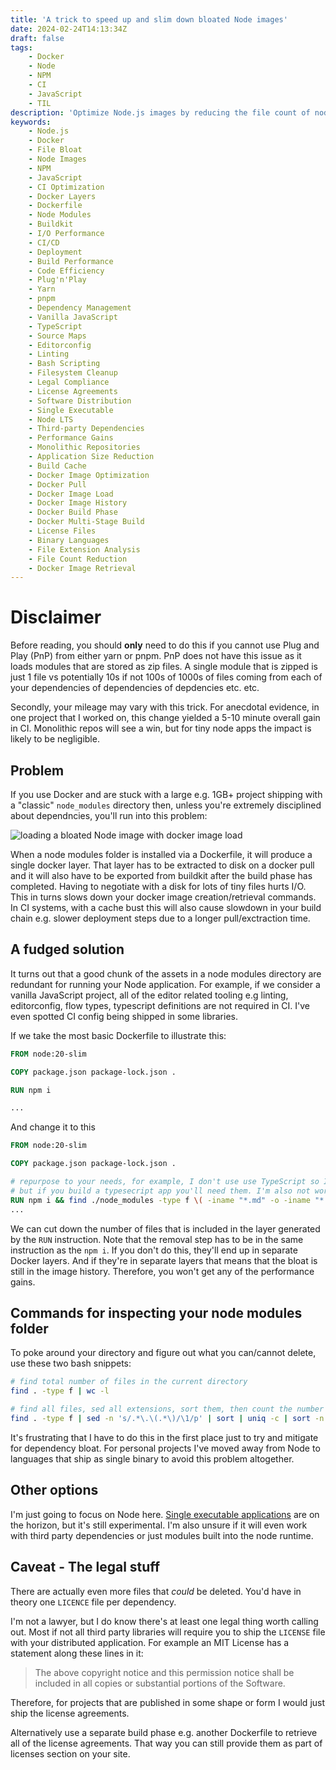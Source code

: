 ```yaml
---
title: 'A trick to speed up and slim down bloated Node images'
date: 2024-02-24T14:13:34Z
draft: false
tags:
    - Docker
    - Node
    - NPM
    - CI
    - JavaScript
    - TIL
description: 'Optimize Node.js images by reducing the file count of node modules. Lots of tiny files cripples disk I/O which slows down docker commands.'
keywords:
    - Node.js
    - Docker
    - File Bloat
    - Node Images
    - NPM
    - JavaScript
    - CI Optimization
    - Docker Layers
    - Dockerfile
    - Node Modules
    - Buildkit
    - I/O Performance
    - CI/CD
    - Deployment
    - Build Performance
    - Code Efficiency
    - Plug'n'Play
    - Yarn
    - pnpm
    - Dependency Management
    - Vanilla JavaScript
    - TypeScript
    - Source Maps
    - Editorconfig
    - Linting
    - Bash Scripting
    - Filesystem Cleanup
    - Legal Compliance
    - License Agreements
    - Software Distribution
    - Single Executable
    - Node LTS
    - Third-party Dependencies
    - Performance Gains
    - Monolithic Repositories
    - Application Size Reduction
    - Build Cache
    - Docker Image Optimization
    - Docker Pull
    - Docker Image Load
    - Docker Image History
    - Docker Build Phase
    - Docker Multi-Stage Build
    - License Files
    - Binary Languages
    - File Extension Analysis
    - File Count Reduction
    - Docker Image Retrieval
---
```


# Disclaimer

Before reading, you should **only** need to do this if you cannot use Plug and Play (PnP) from either yarn or pnpm. PnP does not have this issue as it loads modules that are stored as zip files. A single module that is zipped is just 1 file vs potentially 10s if not 100s of 1000s of files coming from each of your dependencies of dependencies of depdencies etc. etc.

Secondly, your mileage may vary with this trick. For anecdotal evidence, in one project that I worked on, this change yielded a 5-10 minute overall gain in CI. Monolithic repos will see a win, but for tiny node apps the impact is likely to be negligible.

## Problem

If you use Docker and are stuck with a large e.g. 1GB+ project shipping with a "classic" `node_modules` directory then, unless you're extremely disciplined about dependncies, you'll run into this problem:

![loading a bloated Node image with docker image load](/images/loading-image.gif)

When a node modules folder is installed via a Dockerfile, it will produce a single docker layer. That layer has to be extracted to disk on a docker pull and it will also have to be exported from buildkit after the build phase has completed. Having to negotiate with a disk for lots of tiny files hurts I/O. This in turns slows down your docker image creation/retrieval commands.
In CI systems, with a cache bust this will also cause slowdown in your build chain e.g. slower deployment steps due to a longer pull/exctraction time.

## A fudged solution

It turns out that a good chunk of the assets in a node modules directory are redundant for running your Node application. For example, if we consider a vanilla JavaScript project, all of the editor related tooling e.g linting, editorconfig, flow types, typescript definitions are not required in CI. I've even spotted CI config being shipped in some libraries.

If we take the most basic Dockerfile to illustrate this:

```Dockerfile
FROM node:20-slim

COPY package.json package-lock.json .

RUN npm i

...
```

And change it to this

```Dockerfile
FROM node:20-slim

COPY package.json package-lock.json .

# repurpose to your needs, for example, I don't use use TypeScript so I don't need ts or d.ts files
# but if you build a typesecript app you'll need them. I'm also not worried about source map files from third party libraries
RUN npm i && find ./node_modules -type f \( -iname "*.md" -o -iname "*.yaml" -o -iname "*.txt" -o -iname ".nycrc" -o -iname "*.d.*" -o -iname "*.flow" -o -iname "*.ts" -o -iname "*.map" -o -iname "*.yml" -o -iname "*.yaml" -o -iname "*.eslintrc" -o -iname "*.npmignore" -o -iname "*.editorconfig" \) -delete
...
```

We can cut down the number of files that is included in the layer generated by the `RUN` instruction. Note that the removal step has to be in the same instruction as the `npm i`. If you don't do this, they'll end up in separate Docker layers. And if they're in separate layers that means that the bloat is still in the image history. Therefore, you won't get any of the performance gains.

## Commands for inspecting your node modules folder

To poke around your directory and figure out what you can/cannot delete, use these two bash snippets:

```bash
# find total number of files in the current directory
find . -type f | wc -l
```

```bash
# find all files, sed all extensions, sort them, then count the number of occurences per extension then sort numerically by the first column
find . -type f | sed -n 's/.*\.\(.*\)/\1/p' | sort | uniq -c | sort -n
```

It's frustrating that I have to do this in the first place just to try and mitigate for dependency bloat. For personal projects I've moved away from Node to languages that ship as single binary to avoid this problem altogether.

## Other options

I'm just going to focus on Node here. [Single executable applications](https://nodejs.org/api/single-executable-applications.html) are on the horizon, but it's still experimental. I'm also unsure if it will even work with third party dependencies or just modules built into the node runtime.

## Caveat - The legal stuff

There are actually even more files that _could_ be deleted. You'd have in theory one `LICENCE` file per dependency.

I'm not a lawyer, but I do know there's at least one legal thing worth calling out. Most if not all third party libraries will require you to ship the `LICENSE` file with your distributed application. For example an MIT License has a statement along these lines in it:

> The above copyright notice and this permission notice shall be included in all
> copies or substantial portions of the Software.

Therefore, for projects that are published in some shape or form I would just ship the license agreements.

Alternatively use a separate build phase e.g. another Dockerfile to retrieve all of the license agreements. That way you can still provide them as part of licenses section on your site.
